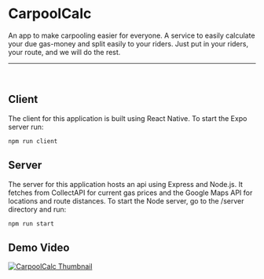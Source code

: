 # CarpoolCalc

An app to make carpooling easier for everyone. A service to easily calculate your due gas-money and split easily to your riders. Just put in your riders, your route, and we will do the rest.

<hr>
<br>

## Client

The client for this application is built using React Native. To start the Expo server run:

```
npm run client
```

## Server

The server for this application hosts an api using Express and Node.js. It fetches from CollectAPI for current gas prices and the Google Maps API for locations and route distances. To start the Node server, go to the /server directory and run:

```
npm run start
```

## Demo Video
[![CarpoolCalc Thumbnail](https://i.ytimg.com/vi/f7HYFjZmIgU/hqdefault.jpg)](https://youtube.com/shorts/f7HYFjZmIgU?feature=share)
